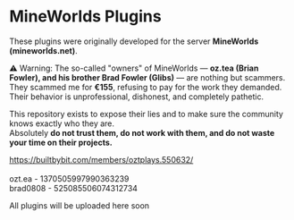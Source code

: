 # MineWorlds Plugins

These plugins were originally developed for the server **MineWorlds (mineworlds.net)**.  

⚠️ Warning: The so-called "owners" of MineWorlds — **oz.tea (Brian Fowler), and his brother Brad Fowler (Glibs)** — are nothing but scammers.  
They scammed me for **€155**, refusing to pay for the work they demanded. Their behavior is unprofessional, dishonest, and completely pathetic.  

This repository exists to expose their lies and to make sure the community knows exactly who they are.  
Absolutely **do not trust them, do not work with them, and do not waste your time on their projects.**  

https://builtbybit.com/members/oztplays.550632/<br>
<br>
ozt.ea - 1370505997990363239<br>
brad0808 - 525085506074312734

All plugins will be uploaded here soon
